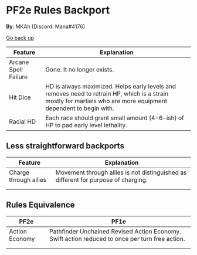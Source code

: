 # PF2e Rules Backport

**By**: MKAh (Discord: Mana#4176)

[Go back up](../)

| Feature              | Explanation                                                  |
| -------------------- | ------------------------------------------------------------ |
| Arcane Spell Failure | Gone. It no longer exists.                                   |
| Hit Dice             | HD is always maximized. Helps early levels and removes need to retrain HP, which is a strain mostly for martials who are more equipment dependent to begin with. |
| Racial HD            | Each race should grant small amount (4-6-ish) of HP to pad early level lethality. |

## Less straightforward backports

| Feature               | Explanation                                                  |
| --------------------- | ------------------------------------------------------------ |
| Charge through allies | Movement through allies is not distinguished as different for purpose of charging. |
|                       |                                                              |
|                       |                                                              |

## Rules Equivalence

| PF2e           | PF1e                                                         |
| -------------- | ------------------------------------------------------------ |
| Action Economy | Pathfinder Unchained Revised Action Economy. Swift action reduced to once per turn free action. |
|                |                                                              |
|                |                                                              |

